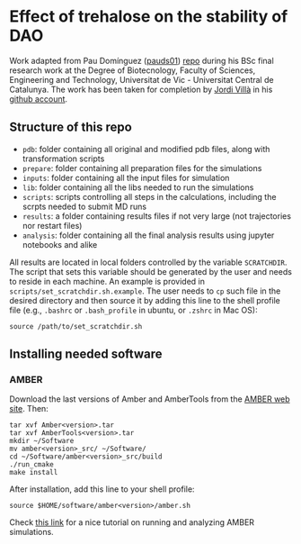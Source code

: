 # Effect of trehalose on the stability of DAO

Work adapted from Pau Domínguez ([pauds01](https://github.com/pauds01)) [repo](https://github.com/pauds01/TFG_DAO) during his BSc final research work at the Degree of Biotecnology, Faculty of Sciences, Engineering and Technology, Universitat de Vic - Universitat Central de Catalunya. The work has been taken for completion by [Jordi Villà](https://github.com/JordiVillaFreixa) in his [github account](https://github.com/JordiVillaFreixa/Pau_TFG_DAO).

## Structure of this repo

* `pdb`: folder containing all original and modified pdb files, along with transformation scripts
* `prepare`: folder containing all preparation files for the simulations
* `inputs`: folder containing all the input files for simulation
* `lib`: folder containing all the libs needed to run the simulations
* `scripts`: scripts controlling all steps in the calculations, including the scrpts needed to submit MD runs
* `results`: a folder containing results files if not very large (not trajectories nor restart files)
* `analysis`: folder containing all the final analysis results using jupyter notebooks and alike

All results are located in local folders controlled by the variable `SCRATCHDIR`. The script that sets this variable should be generated by the user and needs to reside in each machine. An example is provided in `scripts/set_scratchdir.sh.example`. The user needs to `cp` such file in the desired directory and then source it by adding this line to the shell profile file (e.g., `.bashrc` or `.bash_profile` in ubuntu, or `.zshrc` in Mac OS):
```
source /path/to/set_scratchdir.sh
```

## Installing needed software

### AMBER

Download the last versions of Amber and AmberTools from the [AMBER web site](https://ambermd.org/GetAmber.php). Then:

```
tar xvf Amber<version>.tar 
tar xvf AmberTools<version>.tar 
mkdir ~/Software
mv amber<version>_src/ ~/Software/
cd ~/Software/amber<version>_src/build
./run_cmake
make install
```

After installation, add this line to your shell profile:

```
source $HOME/software/amber<version>/amber.sh
```

Check [this link](https://computecanada.github.io/molmodsim-amber-md-lesson/09-Amber_flowchart/index.html) for a nice tutorial on running and analyzing AMBER simulations.